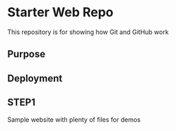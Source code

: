 # Starter Web Repo

This repository is for showing how Git and GitHub work

## Purpose

## Deployment

## STEP1

Sample website with plenty of files for demos
